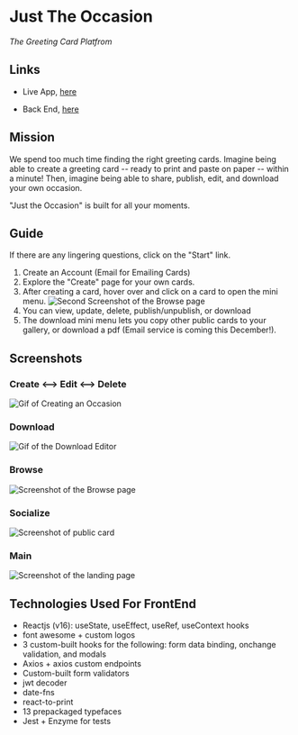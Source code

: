 # Just The Occasion

_The Greeting Card Platfrom_

## Links

- Live App, [here](https://just-the-occasion.netlify.com/)

- Back End, [here](https://github.com/zempo/jto-server)

## Mission

We spend too much time finding the right greeting cards.
Imagine being able to create a greeting card -- ready to print and paste on paper -- within a minute!
Then, imagine being able to share, publish, edit, and download your own occasion.

"Just the Occasion" is built for all your moments.

## Guide

If there are any lingering questions, click on the "Start" link.

1. Create an Account (Email for Emailing Cards)
2. Explore the "Create" page for your own cards.
3. After creating a card, hover over and click on a card to open the mini menu.
   ![Second Screenshot of the Browse page](https://imgur.com/IavzIBb.jpg)
4. You can view, update, delete, publish/unpublish, or download
5. The download mini menu lets you copy other public cards to your gallery, or download a pdf (Email service is coming this December!).

## Screenshots

### Create &#10231; Edit &#10231; Delete

![Gif of Creating an Occasion](https://imgur.com/CiQOguJ.gif)

### Download

![Gif of the Download Editor](https://imgur.com/9iSEW7r.gif)

### Browse

![Screenshot of the Browse page](https://imgur.com/yFK3SUT.jpg)

### Socialize

![Screenshot of public card](https://imgur.com/OU96jhI.jpg)

### Main

![Screenshot of the landing page](https://imgur.com/em2AP1z.jpg)

## Technologies Used For FrontEnd

- Reactjs (v16): useState, useEffect, useRef, useContext hooks
- font awesome + custom logos
- 3 custom-built hooks for the following: form data binding, onchange validation, and modals
- Axios + axios custom endpoints
- Custom-built form validators
- jwt decoder
- date-fns
- react-to-print
- 13 prepackaged typefaces
- Jest + Enzyme for tests
